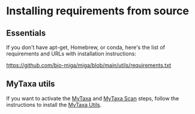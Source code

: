 # Installing requirements from source

## Essentials

If you don't have apt-get, Homebrew, or conda, here's the list of requirements
and URLs with installation instructions:

https://github.com/bio-miga/miga/blob/main/utils/requirements.txt

## MyTaxa utils

If you want to activate the [MyTaxa](../part5/workflow.md#mytaxa) and
[MyTaxa Scan](../part5/workflow.md#mytaxa-scan) steps, follow the instructions
to install the [MyTaxa Utils](mytaxa.md).

